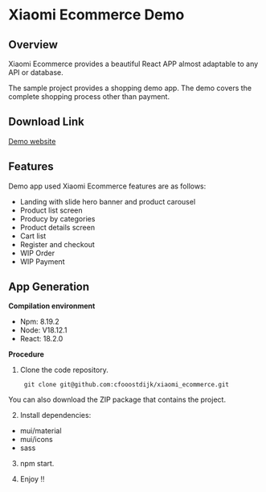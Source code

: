 # Xiaomi Ecommerce Demo

## Overview
Xiaomi Ecommerce provides a beautiful React APP almost adaptable to any API or database.

The sample project provides a shopping demo app. The demo covers the complete shopping process other than payment.

## Download Link
[Demo website](https://xiaomi-ecommerce.netlify.app/)

## Features
Demo app used Xiaomi Ecommerce features are as follows:
- Landing with slide hero banner and product carousel
- Product list screen
- Producy by categories
- Product details screen
- Cart list
- Register and checkout
- WIP Order
- WIP Payment

## App Generation
**Compilation environment**

- Npm: 8.19.2
- Node: V18.12.1
- React: 18.2.0

**Procedure**
1. Clone the code repository.
  
        git clone git@github.com:cfooostdijk/xiaomi_ecommerce.git

You can also download the ZIP package that contains the project.

2. Install dependencies:

- mui/material
- mui/icons
- sass

3. npm start.

4. Enjoy !!